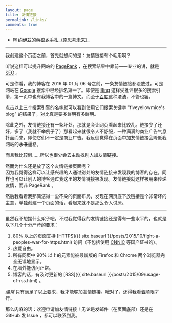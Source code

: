 ```yaml
---
layout: page
title: 友情链接
permalink: /links/
comments: true
---
```


-	[<img src="https://blog.yoitsu.moe/favicon.ico" alt="图标" width="16" height="16">约伊兹的萌狼乡手札（原思考未来）](https://blog.yoitsu.moe)

----------------

我创建这个页面之前，首先就想问的是：友情链接有个毛用啊？

听说这样可以提升网站的 [PageRank](https://zh.wikipedia.org/wiki/PageRank) ，在搜索结果中靠前——专业的讲，就是 [SEO](https://zh.wikipedia.org/wiki/%E6%90%9C%E5%B0%8B%E5%BC%95%E6%93%8E%E6%9C%80%E4%BD%B3%E5%8C%96) 。

可是你看，我的博客在 2016 年 01 月 06 号之前，一条友情链接都没放过，可是网站在 [Google](https://www.google.com/?gfe_rd=cr&ei=PdoiVunOBaju8wejm4GYAg&gws_rd=ssl,cr&fg=1#q=fiveyellowmice%27s+blog) 搜索中已经排名第一了。即使是 [Bing](https://www.bing.com/search?q=fiveyellowmice%27s+blog&go=Submit&qs=n&form=QBLH&pq=fiveyellowmice%27s+blog&sc=0-7&sp=-1&sk=&cvid=68947c987fb04062b31ce0b930e29295) 这样受批评很多的搜索引擎，第一页中也有我博客中的一篇博文。而至于[百度](https://www.baidu.com/s?ie=utf-8&f=8&rsv_bp=1&rsv_idx=1&tn=baidu&wd=fiveyellowmice%27s%20blog&oq=fiveywllowmice%26%2339%3Bs%20blog&rsv_pq=baa5af4e0007ebee&rsv_t=e7ec5XlK6HEeKfblbfLuEnYGYZ7YEpehkbAHi2MOSjcXLQAUAtIgZCMBSBo&rsv_enter=1&inputT=814&rsv_sug3=12&rsv_sug1=1&rsv_sug2=0&rsv_sug4=1571&rsv_sug=1)这种渣渣，不管也罢。

点击以上三个搜索引擎的名字就可以看到使用它们搜索关键字 "fiveyellowmice's blog" 的结果了，对比真是要多鲜明有多鲜明。

除此之外，友情链接还有一条坏处，那就是会让网页看起来比较乱。链接少了还好，多了（我就不举例子了）那看起来就很令人不舒服，一种满满的商业广告气息扑面而来，即使它们不一定是商业广告。我反倒觉得在页面中加友情链接会降低我网站的~~水准~~逼格。

而且我比较懒……所以也很少会去主动找别人加友情链接。

然而为什么还是放了这个友情链接页面呢？  
因为我觉得这样可以让感兴趣的人通过别处的友情链接来发现我的博客的存在，同样也可以让别人的博客通过我这里的友情链接被发现。友情链接就这样被用来传递友情，而非 PageRank 。

然后我看着我那简洁得一尘不染的页面布局，发现在网页底下放链接是个非常坏的主意，单独创建一个页面的话，看起来就不是那么令人讨厌。

-------------------

虽然我不想摆什么架子吧，不过我觉得我的友情链接还是得有一些水平的，也就是以下几个十分严苛的要求：

1.	80% 以上的页面支持 [HTTPS]({{ site.baseurl }}/posts/2015/10/fight-a-peoples-war-for-https.html) 访问（不包括使用 [CNNIC](https://program-think.blogspot.com/2010/02/about-cnnic.html) 等国产证书的）。
2.	热爱自由。
3.	所有网页中 90% 以上的元素能被最新版的 Firefox 和 Chrome 两个浏览器完全无误地显示。
4.	在墙外能访问正常。
5.	博客的话，有及时更新的 [RSS]({{ site.baseurl }}/posts/2015/09/usage-of-rss.html) 。

*通常* 只有满足了以上要求，我才能够加友情链接。哦对了，还得我看着顺眼才行。

那么肉麻的话：欢迎申请加友情链接！无论是发邮件（在页面底部）还是在 GitHub 发 Issue ，都可以联系到我。
